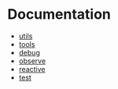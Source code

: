 Documentation
===

* [utils](utils.md)
* [tools](tools.md)
* [debug](debug.md)
* [observe](observe.md)
* [reactive](reactive.md)
* [test](test.md)